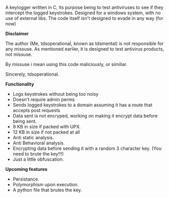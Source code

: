 A keylogger written in C, its purpose being to test antiviruses to see if they intercept the logged keystrokes. Designed for a windows system, with no use of external libs.
The code itself isn't designed to evade in any way (for now)

**Disclaimer**

The author (Me, tdsoperational, known as tdsmental) is not responsible for any missuse.
As mentioned earlier, it is designed to test antivirus products, not missuse.

By missuse i mean using this code maliciously, or similiar.

Sincerely, tdsoperational.

**Functionality**
- Logs keystrokes without being too noisy
- Doesn't require admin perms
- Sends logged keystrokes to a domain assuming it has a route that accepts post requests
- Data sent is not encryped, working on making it encrypt data before being sent.
- 8 KB in size if packed with UPX.
- 12 KB in size if not packed at all
- Anti static analysis.
- Anti Behavioral analysis.
- Encrypting data before sending it with a random 3 character key. (You need to brute the key!!!)
- Just a little obfuscation.

**Upcoming features**
- Persistance.
- Polymorphism upon execution.
- A python file that brutes the key.
